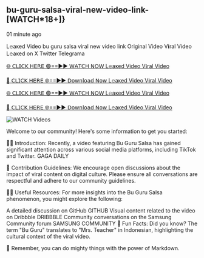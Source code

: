 ## bu-guru-salsa-viral-new-video-link-[WATCH*18+]}

01 minute ago 

L𝚎aᴋed Video bu guru salsa viral new video link Original Video V𝐢ral Video L𝚎aᴋed on X Twitter Telegrama

[🌐 𝖢𝖫𝖨𝖢𝖪 𝖧𝖤𝖱𝖤 🟢==►► 𝖶𝖠𝖳𝖢𝖧 𝖭𝖮𝖶 L𝚎aᴋed Video V𝐢ral Video](https://www.waitueu.online/2025/03/full-video.html)

[🔴 𝖢𝖫𝖨𝖢𝖪 𝖧𝖤𝖱𝖤 🌐==►► 𝖣𝗈𝗐𝗇𝗅𝗈𝖺𝖽 𝖭𝗈𝗐 L𝚎aᴋed Video V𝐢ral Video](https://www.waitueu.online/2025/03/full-video.html)

[🌐 𝖢𝖫𝖨𝖢𝖪 𝖧𝖤𝖱𝖤 🟢==►► 𝖶𝖠𝖳𝖢𝖧 𝖭𝖮𝖶 L𝚎aᴋed Video V𝐢ral Video](https://www.waitueu.online/2025/03/full-video.html)

[🔴 𝖢𝖫𝖨𝖢𝖪 𝖧𝖤𝖱𝖤 🌐==►► 𝖣𝗈𝗐𝗇𝗅𝗈𝖺𝖽 𝖭𝗈𝗐 L𝚎aᴋed Video V𝐢ral Video](https://www.waitueu.online/2025/03/full-video.html)

<a href="https://www.waitueu.online/2025/03/full-video.html" rel="nofollow" data-target="animated-image.originalLink"><img src="https://camo.githubusercontent.com/8a4f000d20f83aca3bf7ec5f350d767afa0574a8a352519fd8cfa583a6f93a33/68747470733a2f2f692e696d6775722e636f6d2f644a486b345a712e676966" alt="WATCH Videos" data-canonical-src="https://i.imgur.com/dJHk4Zq.gif" style="max-width: 100%; display: inline-block;" data-target="animated-image.originalImage"></a>


Welcome to our community! Here's some information to get you started:

🙋‍♀️ Introduction: Recently, a video featuring Bu Guru Salsa has gained significant attention across various social media platforms, including TikTok and Twitter. 
GAGA DAILY

🌈 Contribution Guidelines: We encourage open discussions about the impact of viral content on digital culture. Please ensure all conversations are respectful and adhere to our community guidelines.

👩‍💻 Useful Resources: For more insights into the Bu Guru Salsa phenomenon, you might explore the following:

A detailed discussion on GitHub 
GITHUB
Visual content related to the video on Dribbble 
DRIBBBLE
Community conversations on the Samsung Community forum 
SAMSUNG COMMUNITY
🍿 Fun Facts: Did you know? The term "Bu Guru" translates to "Mrs. Teacher" in Indonesian, highlighting the cultural context of the viral video.

🧙 Remember, you can do mighty things with the power of Markdown.
